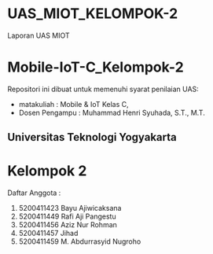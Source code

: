 # UAS_MIOT_KELOMPOK-2
Laporan UAS MIOT
# Mobile-IoT-C_Kelompok-2
Repositori ini dibuat untuk memenuhi syarat penilaian UAS:
* matakuliah : Mobile &amp; IoT Kelas C,
* Dosen Pengampu : Muhammad Henri Syuhada, S.T., M.T.
## Universitas Teknologi Yogyakarta ##

# Kelompok 2
Daftar Anggota :
1. 5200411423 Bayu Ajiwicaksana
2. 5200411449 Rafi Aji Pangestu
3. 5200411456 Aziz Nur Rohman
4. 5200411457 Jihad
5. 5200411459 M. Abdurrasyid Nugroho
